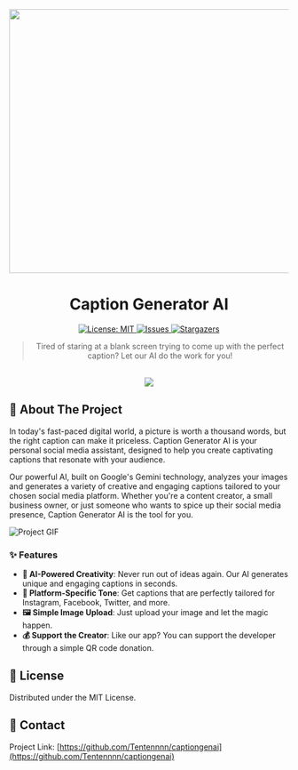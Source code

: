 <div align="center">
  <img width="1200" height="475" alt="GHBanner" src="https://github.com/user-attachments/assets/0aa67016-6eaf-458a-adb2-6e31a0763ed6" />

  # Caption Generator AI

  <p>
    <a href="https://github.com/Tentennnn/captiongenai/blob/master/LICENSE" target="_blank">
      <img alt="License: MIT" src="https://img.shields.io/badge/License-MIT-yellow.svg" />
    </a>
    <a href="https://github.com/Tentennnn/captiongenai/issues">
      <img alt="Issues" src="https://img.shields.io/github/issues/Tentennnn/captiongenai?color=red" />
    </a>
    <a href="https://github.com/Tentennnn/captiongenai/stargazers">
      <img alt="Stargazers" src="https://img.shields.io/github/stars/Tentennnn/captiongenai?color=blue" />
    </a>
  </p>

  > Tired of staring at a blank screen trying to come up with the perfect caption? Let our AI do the work for you!

  <br />

  <a href="https://capgenai.vercel.app" target="_blank">
    <img src="https://img.shields.io/badge/Live-Demo-brightgreen?style=for-the-badge&logo=vercel" />
  </a>
</div>

## 🚀 About The Project

In today's fast-paced digital world, a picture is worth a thousand words, but the right caption can make it priceless. Caption Generator AI is your personal social media assistant, designed to help you create captivating captions that resonate with your audience.

Our powerful AI, built on Google's Gemini technology, analyzes your images and generates a variety of creative and engaging captions tailored to your chosen social media platform. Whether you're a content creator, a small business owner, or just someone who wants to spice up their social media presence, Caption Generator AI is the tool for you.

![Project GIF](YOUR_GIF_URL_HERE)

### ✨ Features

-   **🤖 AI-Powered Creativity**: Never run out of ideas again. Our AI generates unique and engaging captions in seconds.
-   **📱 Platform-Specific Tone**: Get captions that are perfectly tailored for Instagram, Facebook, Twitter, and more.
-   **🖼️ Simple Image Upload**: Just upload your image and let the magic happen.
-   **💰 Support the Creator**: Like our app? You can support the developer through a simple QR code donation.

## 📜 License

Distributed under the MIT License.

## 📧 Contact

Project Link: [https://github.com/Tentennnn/captiongenai](https://github.com/Tentennnn/captiongenai)
